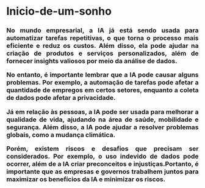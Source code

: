 # Inicio-de-um-sonho

</head>
  <body>
<h3 align="justify">
No mundo empresarial, a IA já está sendo usada para automatizar tarefas repetitivas, o que torna o processo mais eficiente e reduz os custos. Além disso, ela pode ajudar na criação de produtos e serviços personalizados, além de fornecer insights valiosos por meio da análise de dados.<br>

No entanto, é importante lembrar que a IA pode causar alguns problemas. Por exemplo, a automação de tarefas pode afetar a quantidade de empregos em certos setores, enquanto a coleta de dados pode afetar a privacidade.<br>

Já em relação às pessoas, a IA pode ser usada para melhorar a qualidade de vida, ajudando na área de saúde, mobilidade e segurança. Além disso, a IA pode ajudar a resolver problemas globais, como a mudança climática.<br>

Porém, existem riscos e desafios que precisam ser considerados. Por exemplo, o uso indevido de dados pode ocorrer, além de a IA criar preconceitos e injustiças.Portanto, é importante que as empresas e governos trabalhem juntos para maximizar os benefícios da IA e minimizar os riscos.<br>
</h3>
  </body>
